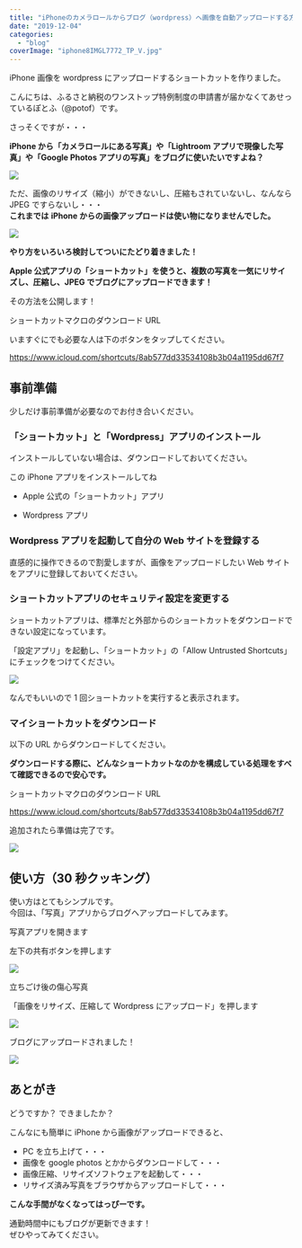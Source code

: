 ```yaml
---
title: "iPhoneのカメラロールからブログ（wordpress）へ画像を自動アップロードする方法。圧縮とリサイズも自動！"
date: "2019-12-04"
categories:
  - "blog"
coverImage: "iphone8IMGL7772_TP_V.jpg"
---
```


iPhone 画像を wordpress にアップロードするショートカットを作りました。

こんにちは、ふるさと納税のワンストップ特例制度の申請書が届かなくてあせっているぽとふ（@potof）です。

さっそくですが・・・

**iPhone から「カメラロールにある写真」や「Lightroom アプリで現像した写真」や「Google Photos アプリの写真」をブログに使いたいですよね？**

![](images/iphone8IMGL7768_TP_V.jpg)

ただ、画像のリサイズ（縮小）ができないし、圧縮もされていないし、なんなら JPEG ですらないし・・・  
**これまでは** **iPhone からの画像アップロードは使い物になりませんでした。**

![](images/iphone8IMGL7743_TP_V.jpg)

**やり方をいろいろ検討してついにたどり着きました！**

**Apple 公式アプリの「ショートカット」を使うと、複数の写真を一気にリサイズし、圧縮し、JPEG でブログにアップロードできます！**

その方法を公開します！

ショートカットマクロのダウンロード URL

いますぐにでも必要な人は下のボタンをタップしてください。

https://www.icloud.com/shortcuts/8ab577dd33534108b3b04a1195dd67f7

## 事前準備

少しだけ事前準備が必要なのでお付き合いください。

### 「ショートカット」と「Wordpress」アプリのインストール

インストールしていない場合は、ダウンロードしておいてください。

この iPhone アプリをインストールしてね

- Apple 公式の「ショートカット」アプリ

[](https://apps.apple.com/us/app/shortcuts/id915249334?mt=8)

- Wordpress アプリ

[](https://apps.apple.com/us/app/wordpress/id335703880?mt=8)

### Wordpress アプリを起動して自分の Web サイトを登録する

直感的に操作できるので割愛しますが、画像をアップロードしたい Web サイトをアプリに登録しておいてください。

### ショートカットアプリのセキュリティ設定を変更する

ショートカットアプリは、標準だと外部からのショートカットをダウンロードできない設定になっています。

「設定アプリ」を起動し、「ショートカット」の「Allow Untrusted Shortcuts」にチェックをつけてください。

![](images/IMG_8048-473x1024.jpeg)

なんでもいいので 1 回ショートカットを実行すると表示されます。

### マイショートカットをダウンロード

以下の URL からダウンロードしてください。

**ダウンロードする際に、どんなショートカットなのかを構成している処理をすべて確認できるので安心です。**

ショートカットマクロのダウンロード URL

https://www.icloud.com/shortcuts/8ab577dd33534108b3b04a1195dd67f7

追加されたら準備は完了です。

![](images/IMG_8049-473x1024.jpeg)

## 使い方（30 秒クッキング）

使い方はとてもシンプルです。  
今回は、「写真」アプリからブログへアップロードしてみます。

写真アプリを開きます

左下の共有ボタンを押します

![](images/IMG_8051-473x1024.jpeg)

立ちごけ後の傷心写真

「画像をリサイズ、圧縮して Wordpress にアップロード」を押します

![](images/IMG_8052-473x1024.jpeg)

ブログにアップロードされました！

![](images/IMG_8053-473x1024.jpeg)

## あとがき

どうですか？ できましたか？

こんなにも簡単に iPhone から画像がアップロードできると、

- PC を立ち上げて・・・
- 画像を google photos とかからダウンロードして・・・
- 画像圧縮、リサイズソフトウェアを起動して・・・
- リサイズ済み写真をブラウザからアップロードして・・・

**こんな手間がなくなってはっぴーです。**

通勤時間中にもブログが更新できます！  
ぜひやってみてください。
